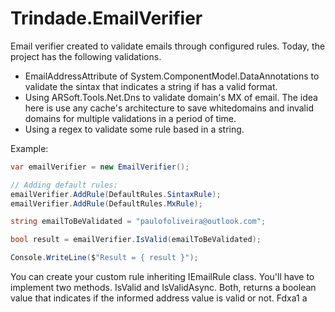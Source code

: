 # Trindade.EmailVerifier

Email verifier created to validate emails through configured rules. Today, the project has the following validations.

- EmailAddressAttribute of System.ComponentModel.DataAnnotations to validate the sintax that indicates a string if has a valid format.
- Using ARSoft.Tools.Net.Dns to validate domain's MX of email. The idea here is use any cache's architecture to save whitedomains and invalid domains for multiple validations in a period of time.
- Using a regex to validate some rule based in a string.

Example:

```cs
var emailVerifier = new EmailVerifier();

// Adding default rules:
emailVerifier.AddRule(DefaultRules.SintaxRule);
emailVerifier.AddRule(DefaultRules.MxRule);

string emailToBeValidated = "paulofoliveira@outlook.com";

bool result = emailVerifier.IsValid(emailToBeValidated);

Console.WriteLine($"Result = { result }");

```
You can create your custom rule inheriting IEmailRule class. You'll have to implement two methods. IsValid and IsValidAsync. Both, returns a boolean value that indicates if the informed address value is valid or not. Fdxa1
a
